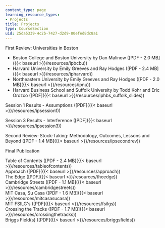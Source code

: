 ```yaml
---
content_type: page
learning_resource_types:
- Projects
title: Projects
type: CourseSection
uid: 25da5339-4c2b-7427-d2d9-80efed8dc8a1
---
```


First Review: Universities in Boston

*   Boston College and Boston University by Dan Malinow ([PDF - 2.0 MB]({{< baseurl >}}/resources/ipbcbu))
*   Harvard University by Emily Greeves and Ray Hodges ([PDF - 2.4 MB]({{< baseurl >}}/resources/ipharvard))
*   Northeastern University by Emily Greeves and Ray Hodges ([PDF - 2.0 MB]({{< baseurl >}}/resources/ipnu))
*   Harvard Business School and Suffolk University by Todd Kohr and Eric Orozco ([PDF]({{< baseurl >}}/resources/iphbs_suffolk_slides))

Session 1 Results - Assumptions ([PDF]({{< baseurl >}}/resources/ipsession1))

Session 3 Results - Interference ([PDF]({{< baseurl >}}/resources/ipsession3))

Second Review: Stock-Taking: Methodology, Outcomes, Lessons and Beyond ([PDF - 1.4 MB]({{< baseurl >}}/resources/ipsecondrev))

Final Publication

Table of Contents ([PDF - 2.4 MB]({{< baseurl >}}/resources/tableofcontents))  
Approach ([PDF]({{< baseurl >}}/resources/approach))  
The Edge ([PDF]({{< baseurl >}}/resources/theedge))  
Cambridge Streets ([PDF - 1.1 MB]({{< baseurl >}}/resources/cambridgestreets))  
MIT Casa, Su Casa ([PDF - 1.6 MB]({{< baseurl >}}/resources/mitcasasucasa))  
MIT FSILG's ([PDF]({{< baseurl >}}/resources/fsilgs))  
Crossing the Tracks ([PDF - 1.7 MB]({{< baseurl >}}/resources/crossingthetracks))  
Briggs Field(s) ([PDF]({{< baseurl >}}/resources/briggsfields))